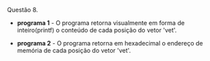 Questão 8.

* **programa 1** - O programa retorna visualmente em forma de inteiro(printf) o conteúdo de cada posição do vetor 'vet'.

* **programa 2** - O programa retorna em hexadecimal o endereço de memória de cada posição do vetor 'vet'.